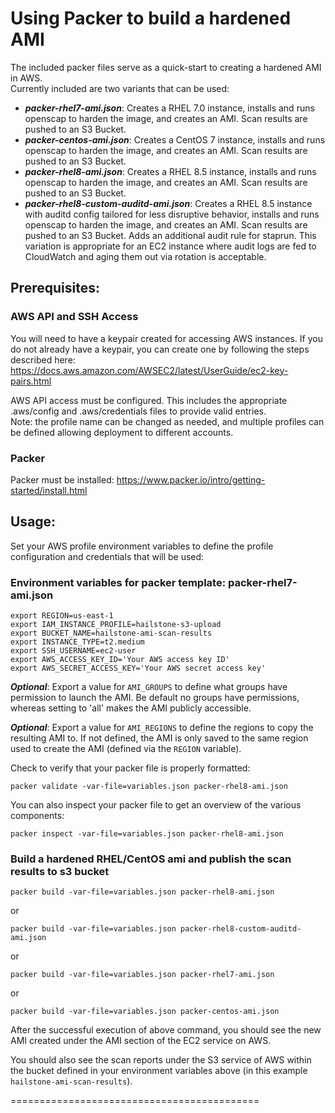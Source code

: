 # Using Packer to build a hardened AMI

The included packer files serve as a quick-start to creating a hardened AMI in AWS.  
Currently included are two variants that can be used:   
- _**packer-rhel7-ami.json**_: Creates a RHEL 7.0 instance, installs and runs openscap to harden the image, and creates an AMI. Scan results are pushed to an S3 Bucket.
- _**packer-centos-ami.json**_: Creates a CentOS 7 instance, installs and runs openscap to harden the image, and creates an AMI. Scan results are pushed to an S3 Bucket.
- _**packer-rhel8-ami.json**_: Creates a RHEL 8.5 instance, installs and runs openscap to harden the image, and creates an AMI. Scan results are pushed to an S3 Bucket.
- _**packer-rhel8-custom-auditd-ami.json**_: Creates a RHEL 8.5 instance with auditd config tailored for less disruptive behavior, installs and runs openscap to harden the image, and creates an AMI. Scan results are pushed to an S3 Bucket. Adds an additional audit rule for staprun. This variation is appropriate for an EC2 instance where audit logs are fed to CloudWatch and aging them out via rotation is acceptable.

## Prerequisites:

### **AWS API and SSH Access**
You will need to have a keypair created for accessing AWS instances. If you do not already have a keypair, you can create one by following the steps described here: https://docs.aws.amazon.com/AWSEC2/latest/UserGuide/ec2-key-pairs.html

AWS API access must be configured. This includes the appropriate .aws/config and .aws/credentials files to provide valid entries.  
Note: the profile name can be changed as needed, and multiple profiles can be defined allowing deployment to different accounts.   

### **Packer** 
Packer must be installed: https://www.packer.io/intro/getting-started/install.html

## Usage:

Set your AWS profile environment variables to define the profile configuration and credentials that will be used: 

### Environment variables for packer template: packer-rhel7-ami.json
```
export REGION=us-east-1
export IAM_INSTANCE_PROFILE=hailstone-s3-upload
export BUCKET_NAME=hailstone-ami-scan-results
export INSTANCE_TYPE=t2.medium
export SSH_USERNAME=ec2-user
export AWS_ACCESS_KEY_ID='Your AWS access key ID'
export AWS_SECRET_ACCESS_KEY='Your AWS secret access key'
```
***Optional***: Export a value for `AMI_GROUPS` to define what groups have permission to launch the AMI. Be default no groups have permissions, whereas setting to 'all' makes the AMI publicly accessible.

***Optional***: Export a value for `AMI_REGIONS` to define the regions to copy the resulting AMI to. If not defined, the AMI is only saved to the same region used to create the AMI (defined via the `REGION` variable).

Check to verify that your packer file is properly formatted:  
```
packer validate -var-file=variables.json packer-rhel8-ami.json
```
You can also inspect your packer file to get an overview of the various components:  
```
packer inspect -var-file=variables.json packer-rhel8-ami.json
``` 

### Build a hardened RHEL/CentOS ami and publish the scan results to s3 bucket
```
packer build -var-file=variables.json packer-rhel8-ami.json
```
or
```
packer build -var-file=variables.json packer-rhel8-custom-auditd-ami.json
```
or
```
packer build -var-file=variables.json packer-rhel7-ami.json
```
or   
```
packer build -var-file=variables.json packer-centos-ami.json
```

After the successful execution of above command, you should see the new AMI created under the AMI section of the EC2 service on AWS.

You should also see the scan reports under the S3 service of AWS within the bucket defined in your environment variables above (in this example `hailstone-ami-scan-results`).

===========================================
